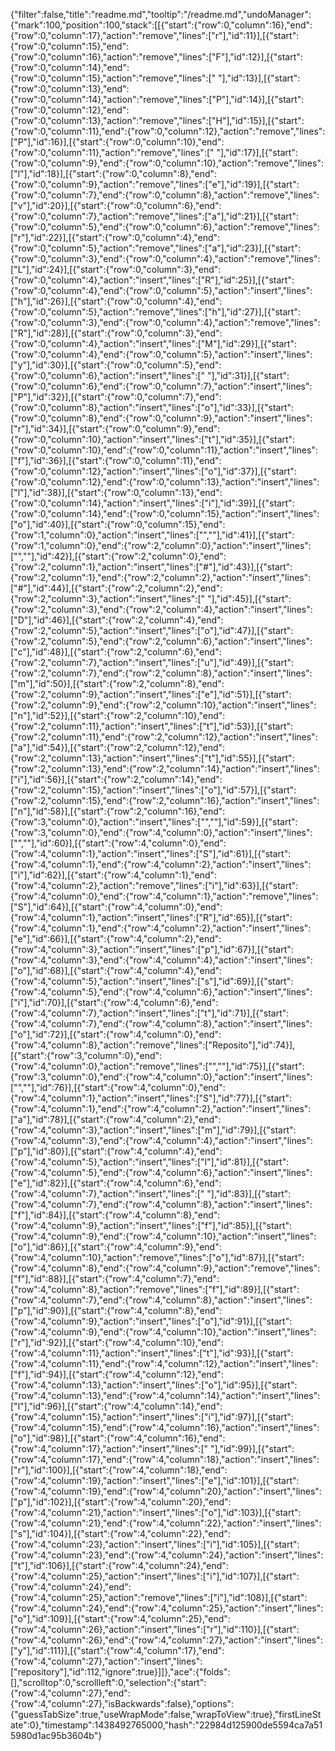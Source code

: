 {"filter":false,"title":"readme.md","tooltip":"/readme.md","undoManager":{"mark":100,"position":100,"stack":[[{"start":{"row":0,"column":16},"end":{"row":0,"column":17},"action":"remove","lines":["r"],"id":11}],[{"start":{"row":0,"column":15},"end":{"row":0,"column":16},"action":"remove","lines":["F"],"id":12}],[{"start":{"row":0,"column":14},"end":{"row":0,"column":15},"action":"remove","lines":[" "],"id":13}],[{"start":{"row":0,"column":13},"end":{"row":0,"column":14},"action":"remove","lines":["P"],"id":14}],[{"start":{"row":0,"column":12},"end":{"row":0,"column":13},"action":"remove","lines":["H"],"id":15}],[{"start":{"row":0,"column":11},"end":{"row":0,"column":12},"action":"remove","lines":["P"],"id":16}],[{"start":{"row":0,"column":10},"end":{"row":0,"column":11},"action":"remove","lines":[" "],"id":17}],[{"start":{"row":0,"column":9},"end":{"row":0,"column":10},"action":"remove","lines":["l"],"id":18}],[{"start":{"row":0,"column":8},"end":{"row":0,"column":9},"action":"remove","lines":["e"],"id":19}],[{"start":{"row":0,"column":7},"end":{"row":0,"column":8},"action":"remove","lines":["v"],"id":20}],[{"start":{"row":0,"column":6},"end":{"row":0,"column":7},"action":"remove","lines":["a"],"id":21}],[{"start":{"row":0,"column":5},"end":{"row":0,"column":6},"action":"remove","lines":["r"],"id":22}],[{"start":{"row":0,"column":4},"end":{"row":0,"column":5},"action":"remove","lines":["a"],"id":23}],[{"start":{"row":0,"column":3},"end":{"row":0,"column":4},"action":"remove","lines":["L"],"id":24}],[{"start":{"row":0,"column":3},"end":{"row":0,"column":4},"action":"insert","lines":["R"],"id":25}],[{"start":{"row":0,"column":4},"end":{"row":0,"column":5},"action":"insert","lines":["h"],"id":26}],[{"start":{"row":0,"column":4},"end":{"row":0,"column":5},"action":"remove","lines":["h"],"id":27}],[{"start":{"row":0,"column":3},"end":{"row":0,"column":4},"action":"remove","lines":["R"],"id":28}],[{"start":{"row":0,"column":3},"end":{"row":0,"column":4},"action":"insert","lines":["M"],"id":29}],[{"start":{"row":0,"column":4},"end":{"row":0,"column":5},"action":"insert","lines":["y"],"id":30}],[{"start":{"row":0,"column":5},"end":{"row":0,"column":6},"action":"insert","lines":[" "],"id":31}],[{"start":{"row":0,"column":6},"end":{"row":0,"column":7},"action":"insert","lines":["P"],"id":32}],[{"start":{"row":0,"column":7},"end":{"row":0,"column":8},"action":"insert","lines":["o"],"id":33}],[{"start":{"row":0,"column":8},"end":{"row":0,"column":9},"action":"insert","lines":["r"],"id":34}],[{"start":{"row":0,"column":9},"end":{"row":0,"column":10},"action":"insert","lines":["t"],"id":35}],[{"start":{"row":0,"column":10},"end":{"row":0,"column":11},"action":"insert","lines":["f"],"id":36}],[{"start":{"row":0,"column":11},"end":{"row":0,"column":12},"action":"insert","lines":["o"],"id":37}],[{"start":{"row":0,"column":12},"end":{"row":0,"column":13},"action":"insert","lines":["l"],"id":38}],[{"start":{"row":0,"column":13},"end":{"row":0,"column":14},"action":"insert","lines":["i"],"id":39}],[{"start":{"row":0,"column":14},"end":{"row":0,"column":15},"action":"insert","lines":["o"],"id":40}],[{"start":{"row":0,"column":15},"end":{"row":1,"column":0},"action":"insert","lines":["",""],"id":41}],[{"start":{"row":1,"column":0},"end":{"row":2,"column":0},"action":"insert","lines":["",""],"id":42}],[{"start":{"row":2,"column":0},"end":{"row":2,"column":1},"action":"insert","lines":["#"],"id":43}],[{"start":{"row":2,"column":1},"end":{"row":2,"column":2},"action":"insert","lines":["#"],"id":44}],[{"start":{"row":2,"column":2},"end":{"row":2,"column":3},"action":"insert","lines":[" "],"id":45}],[{"start":{"row":2,"column":3},"end":{"row":2,"column":4},"action":"insert","lines":["D"],"id":46}],[{"start":{"row":2,"column":4},"end":{"row":2,"column":5},"action":"insert","lines":["o"],"id":47}],[{"start":{"row":2,"column":5},"end":{"row":2,"column":6},"action":"insert","lines":["c"],"id":48}],[{"start":{"row":2,"column":6},"end":{"row":2,"column":7},"action":"insert","lines":["u"],"id":49}],[{"start":{"row":2,"column":7},"end":{"row":2,"column":8},"action":"insert","lines":["m"],"id":50}],[{"start":{"row":2,"column":8},"end":{"row":2,"column":9},"action":"insert","lines":["e"],"id":51}],[{"start":{"row":2,"column":9},"end":{"row":2,"column":10},"action":"insert","lines":["n"],"id":52}],[{"start":{"row":2,"column":10},"end":{"row":2,"column":11},"action":"insert","lines":["t"],"id":53}],[{"start":{"row":2,"column":11},"end":{"row":2,"column":12},"action":"insert","lines":["a"],"id":54}],[{"start":{"row":2,"column":12},"end":{"row":2,"column":13},"action":"insert","lines":["t"],"id":55}],[{"start":{"row":2,"column":13},"end":{"row":2,"column":14},"action":"insert","lines":["i"],"id":56}],[{"start":{"row":2,"column":14},"end":{"row":2,"column":15},"action":"insert","lines":["o"],"id":57}],[{"start":{"row":2,"column":15},"end":{"row":2,"column":16},"action":"insert","lines":["n"],"id":58}],[{"start":{"row":2,"column":16},"end":{"row":3,"column":0},"action":"insert","lines":["",""],"id":59}],[{"start":{"row":3,"column":0},"end":{"row":4,"column":0},"action":"insert","lines":["",""],"id":60}],[{"start":{"row":4,"column":0},"end":{"row":4,"column":1},"action":"insert","lines":["S"],"id":61}],[{"start":{"row":4,"column":1},"end":{"row":4,"column":2},"action":"insert","lines":["i"],"id":62}],[{"start":{"row":4,"column":1},"end":{"row":4,"column":2},"action":"remove","lines":["i"],"id":63}],[{"start":{"row":4,"column":0},"end":{"row":4,"column":1},"action":"remove","lines":["S"],"id":64}],[{"start":{"row":4,"column":0},"end":{"row":4,"column":1},"action":"insert","lines":["R"],"id":65}],[{"start":{"row":4,"column":1},"end":{"row":4,"column":2},"action":"insert","lines":["e"],"id":66}],[{"start":{"row":4,"column":2},"end":{"row":4,"column":3},"action":"insert","lines":["p"],"id":67}],[{"start":{"row":4,"column":3},"end":{"row":4,"column":4},"action":"insert","lines":["o"],"id":68}],[{"start":{"row":4,"column":4},"end":{"row":4,"column":5},"action":"insert","lines":["s"],"id":69}],[{"start":{"row":4,"column":5},"end":{"row":4,"column":6},"action":"insert","lines":["i"],"id":70}],[{"start":{"row":4,"column":6},"end":{"row":4,"column":7},"action":"insert","lines":["t"],"id":71}],[{"start":{"row":4,"column":7},"end":{"row":4,"column":8},"action":"insert","lines":["o"],"id":72}],[{"start":{"row":4,"column":0},"end":{"row":4,"column":8},"action":"remove","lines":["Reposito"],"id":74}],[{"start":{"row":3,"column":0},"end":{"row":4,"column":0},"action":"remove","lines":["",""],"id":75}],[{"start":{"row":3,"column":0},"end":{"row":4,"column":0},"action":"insert","lines":["",""],"id":76}],[{"start":{"row":4,"column":0},"end":{"row":4,"column":1},"action":"insert","lines":["S"],"id":77}],[{"start":{"row":4,"column":1},"end":{"row":4,"column":2},"action":"insert","lines":["a"],"id":78}],[{"start":{"row":4,"column":2},"end":{"row":4,"column":3},"action":"insert","lines":["m"],"id":79}],[{"start":{"row":4,"column":3},"end":{"row":4,"column":4},"action":"insert","lines":["p"],"id":80}],[{"start":{"row":4,"column":4},"end":{"row":4,"column":5},"action":"insert","lines":["l"],"id":81}],[{"start":{"row":4,"column":5},"end":{"row":4,"column":6},"action":"insert","lines":["e"],"id":82}],[{"start":{"row":4,"column":6},"end":{"row":4,"column":7},"action":"insert","lines":[" "],"id":83}],[{"start":{"row":4,"column":7},"end":{"row":4,"column":8},"action":"insert","lines":["f"],"id":84}],[{"start":{"row":4,"column":8},"end":{"row":4,"column":9},"action":"insert","lines":["f"],"id":85}],[{"start":{"row":4,"column":9},"end":{"row":4,"column":10},"action":"insert","lines":["o"],"id":86}],[{"start":{"row":4,"column":9},"end":{"row":4,"column":10},"action":"remove","lines":["o"],"id":87}],[{"start":{"row":4,"column":8},"end":{"row":4,"column":9},"action":"remove","lines":["f"],"id":88}],[{"start":{"row":4,"column":7},"end":{"row":4,"column":8},"action":"remove","lines":["f"],"id":89}],[{"start":{"row":4,"column":7},"end":{"row":4,"column":8},"action":"insert","lines":["p"],"id":90}],[{"start":{"row":4,"column":8},"end":{"row":4,"column":9},"action":"insert","lines":["o"],"id":91}],[{"start":{"row":4,"column":9},"end":{"row":4,"column":10},"action":"insert","lines":["r"],"id":92}],[{"start":{"row":4,"column":10},"end":{"row":4,"column":11},"action":"insert","lines":["t"],"id":93}],[{"start":{"row":4,"column":11},"end":{"row":4,"column":12},"action":"insert","lines":["f"],"id":94}],[{"start":{"row":4,"column":12},"end":{"row":4,"column":13},"action":"insert","lines":["o"],"id":95}],[{"start":{"row":4,"column":13},"end":{"row":4,"column":14},"action":"insert","lines":["l"],"id":96}],[{"start":{"row":4,"column":14},"end":{"row":4,"column":15},"action":"insert","lines":["i"],"id":97}],[{"start":{"row":4,"column":15},"end":{"row":4,"column":16},"action":"insert","lines":["o"],"id":98}],[{"start":{"row":4,"column":16},"end":{"row":4,"column":17},"action":"insert","lines":[" "],"id":99}],[{"start":{"row":4,"column":17},"end":{"row":4,"column":18},"action":"insert","lines":["r"],"id":100}],[{"start":{"row":4,"column":18},"end":{"row":4,"column":19},"action":"insert","lines":["e"],"id":101}],[{"start":{"row":4,"column":19},"end":{"row":4,"column":20},"action":"insert","lines":["p"],"id":102}],[{"start":{"row":4,"column":20},"end":{"row":4,"column":21},"action":"insert","lines":["o"],"id":103}],[{"start":{"row":4,"column":21},"end":{"row":4,"column":22},"action":"insert","lines":["s"],"id":104}],[{"start":{"row":4,"column":22},"end":{"row":4,"column":23},"action":"insert","lines":["i"],"id":105}],[{"start":{"row":4,"column":23},"end":{"row":4,"column":24},"action":"insert","lines":["t"],"id":106}],[{"start":{"row":4,"column":24},"end":{"row":4,"column":25},"action":"insert","lines":["i"],"id":107}],[{"start":{"row":4,"column":24},"end":{"row":4,"column":25},"action":"remove","lines":["i"],"id":108}],[{"start":{"row":4,"column":24},"end":{"row":4,"column":25},"action":"insert","lines":["o"],"id":109}],[{"start":{"row":4,"column":25},"end":{"row":4,"column":26},"action":"insert","lines":["r"],"id":110}],[{"start":{"row":4,"column":26},"end":{"row":4,"column":27},"action":"insert","lines":["y"],"id":111}],[{"start":{"row":4,"column":17},"end":{"row":4,"column":27},"action":"insert","lines":["repository"],"id":112,"ignore":true}]]},"ace":{"folds":[],"scrolltop":0,"scrollleft":0,"selection":{"start":{"row":4,"column":27},"end":{"row":4,"column":27},"isBackwards":false},"options":{"guessTabSize":true,"useWrapMode":false,"wrapToView":true},"firstLineState":0},"timestamp":1438492765000,"hash":"22984d125900de5594ca7a515980d1ac95b3604b"}